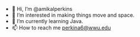 - 👋 Hi, I’m @amikalperkins
- 👀 I’m interested in making things move and space.
- 🌱 I’m currently learning Java.
- 📫 How to reach me perkina6@wwu.edu

<!---
amikalperkins/amikalperkins is a ✨ special ✨ repository because its `README.md` (this file) appears on your GitHub profile.
You can click the Preview link to take a look at your changes.
--->
